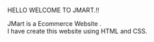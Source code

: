 HELLO WELCOME TO JMART.!!

JMart is a Ecommerce Website .
<br> 
I have create this website using HTML and CSS.
